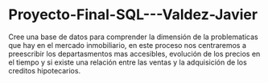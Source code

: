 # Proyecto-Final-SQL---Valdez-Javier
Cree una base de datos para comprender la dimensión de la problematicas que hay en el mercado inmobiliario, en este proceso nos centraremos a preescribir los departasmentos mas accesibles, evolución de los precios en el tiempo y si existe una relación entre las ventas y la adquisición de los creditos hipotecarios.
